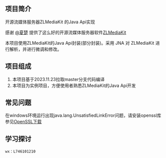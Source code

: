 ## 项目简介

开源流媒体服务器ZLMediaKit 的Java Api实现

感谢 [@夏楚](https://github.com/xia-chu)
提供了这么好的开源流媒体服务器软件[ZLMediaKit ](https://github.com/ZLMediaKit/ZLMediaKit)

本项目使用ZLMediaKit的Java Api封装(部分封装)。采用 JNA 对 ZLMediaKit 进行解析，并进行微调和修改。

## 项目组成
1. 本项目基于2023.11.23拉取master分支代码编译
2. 本项目为实例项目，方便使用者熟悉ZLMediaKit的Java Api开发

## 常见问题
在windows环境运行出现java.lang.UnsatisfiedLinkError问题，请安装openssl库 参见[OpenSSL下载 ](https://slproweb.com/products/Win32OpenSSL.html)
## 学习探讨
    wx：L746101210